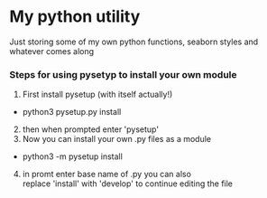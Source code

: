 # My python utility  

Just storing some of my own python functions, seaborn styles and whatever comes along


### Steps for using pysetyp to install your own module  

1. First install pysetup (with itself actually!)  
+ python3 pysetup.py install  
2. then when prompted enter 'pysetup'  
3. Now you can install your own .py files as a module  
+ python3 -m pysetup install  
4. in promt enter base name of <yourfile>.py  you can also replace 'install' with 'develop' to continue editing the file  
